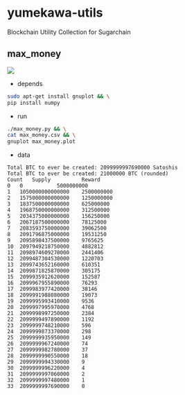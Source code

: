 # yumekawa-utils
Blockchain Utility Collection for Sugarchain

## max_money
![](https://github.com/sugarchain-project/yumekawa-utils/blob/master/max_moneyBTC.png)

 - depends
```bash
sudo apt-get install gnuplot && \
pip install numpy
```

 - run
```bash
./max_money.py && \
cat max_money.csv && \
gnuplot max_money.plot
```

 - data
```
Total BTC to ever be created: 2099999997690000 Satoshis
Total BTC to ever be created: 21000000 BTC (rounded)
Count	Supply			Reward
0	0			5000000000
1	1050000000000000	2500000000
2	1575000000000000	1250000000
3	1837500000000000	625000000
4	1968750000000000	312500000
5	2034375000000000	156250000
6	2067187500000000	78125000
7	2083593750000000	39062500
8	2091796875000000	19531250
9	2095898437500000	9765625
10	2097949218750000	4882812
11	2098974609270000	2441406
12	2099487304530000	1220703
13	2099743652160000	610351
14	2099871825870000	305175
15	2099935912620000	152587
16	2099967955890000	76293
17	2099983977420000	38146
18	2099991988080000	19073
19	2099995993410000	9536
20	2099997995970000	4768
21	2099998997250000	2384
22	2099999497890000	1192
23	2099999748210000	596
24	2099999873370000	298
25	2099999935950000	149
26	2099999967240000	74
27	2099999982780000	37
28	2099999990550000	18
29	2099999994330000	9
30	2099999996220000	4
31	2099999997060000	2
32	2099999997480000	1
33	2099999997690000	0
```

